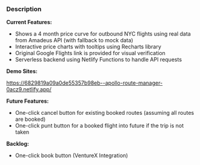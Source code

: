 ### Description

**Current Features:**

* Shows a 4 month price curve for outbound NYC flights using real data from Amadeus API (with fallback to mock data)
* Interactive price charts with tooltips using Recharts library
* Original Google Flights link is provided for visual verification
* Serverless backend using Netlify Functions to handle API requests

**Demo Sites:**

https://6829819a09a0de55357b98eb--apollo-route-manager-0acz9.netlify.app/


**Future Features:**

* One-click cancel button for existing booked routes (assuming all routes are booked)
* One-click punt button for a booked flight into future if the trip is not taken

**Backlog:**
* One-click book button (VentureX Integration)